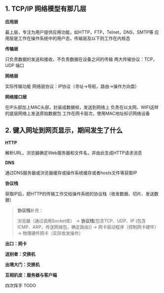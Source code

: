 ## 1. TCP/IP 网络模型有那几层

**应用层**

最上层，专注为用户提供应用功能，如HTTP，FTP，Telnet，DNS，SMTP等
应用层是工作在操作系统中的用户态，传输层及以下则工作在内核态



**传输层**

只负责数据的发送和接收，不负责数据在设备之间的传输
两大传输协议：TCP，UDP
端口

**网络层**

实际传输功能
网络层协议：IP协议（寻址->导航，路由->操作方向盘）

**网络接口层**

在IP头部加上MAC头部，封装成数据帧，发送到网络上
负责在以太网、WIFI这样的底层网络上发送原始数据包
工作在网卡层次，使用MAC地址标识网络设备

## 2. 键入网址到网页显示，期间发生了什么

**HTTP**

解析URL，浏览器确定Web服务器和文件名，并由此生成HTTP请求消息

**DNS**

通过DNS服务器或浏览器缓存或操作系统缓存或者hosts文件等获取IP

**协议栈**

获取IP后，把HTTP的传输工作交给操作系统的协议栈（收发数据、切片、发送数据）

> **协议栈**补充： 
>
> 浏览器（通过调用Socket库） ->  **协议栈**\[包含TCP、UDP、IP (包含ICMP、ARP，传送网络包，确定路由)\]  -> 网卡驱动程序（控制网卡硬件） -> 物理硬件网卡（实际收发操作）
>
> 
**出口：网卡**

**送别者：交换机**

**出境大门：交换机**

**互相扒皮：服务器与客户端**

四次挥手 TODO